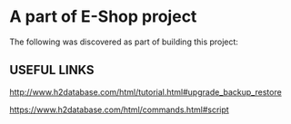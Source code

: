 # A part of E-Shop project
The following was discovered as part of building this project:

## USEFUL LINKS

http://www.h2database.com/html/tutorial.html#upgrade_backup_restore

https://www.h2database.com/html/commands.html#script


